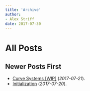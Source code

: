 ```yaml
---
title: 'Archive'
author:
- Alex Striff
date: 2017-07-30
---
```


All Posts
=========

Newer Posts First
-----------------

- [Curve Systems [WIP]](/param.html) (*2017-07-21*).
- [Initialization](/init.html) (*2017-07-20*).

